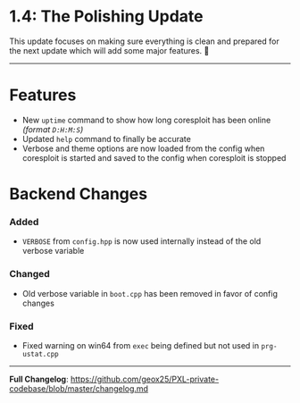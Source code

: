 # 1.4: The Polishing Update
This update focuses on making sure everything is clean and prepared for the next update which will add some major features. :tada:

---
# Features

- New `uptime` command to show how long coresploit has been online *(format `D:H:M:S`)*
- Updated `help` command to finally be accurate
- Verbose and theme options are now loaded from the config when coresploit is started and saved to the config when coresploit is stopped

# Backend Changes

### Added

- `VERBOSE` from `config.hpp` is now used internally instead of the old verbose variable

### Changed

- Old verbose variable in `boot.cpp` has been removed in favor of config changes

### Fixed

- Fixed warning on win64 from `exec` being defined but not used in `prg-ustat.cpp`

---

**Full Changelog**: https://github.com/geox25/PXL-private-codebase/blob/master/changelog.md
